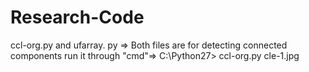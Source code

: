 # Research-Code

ccl-org.py and ufarray. py => Both files are for detecting connected components 
run it through "cmd"=> C:\Python27> ccl-org.py cle-1.jpg

